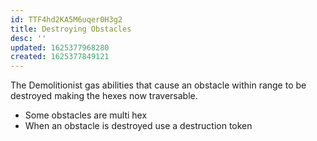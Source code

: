```yaml
---
id: TTF4hd2KA5M6uqer0H3g2
title: Destroying Obstacles
desc: ''
updated: 1625377968280
created: 1625377849121
---
```


The Demolitionist gas abilities that cause an obstacle within range 
to be destroyed making the hexes now traversable.

- Some obstacles are multi hex
- When an obstacle is destroyed use a destruction token

